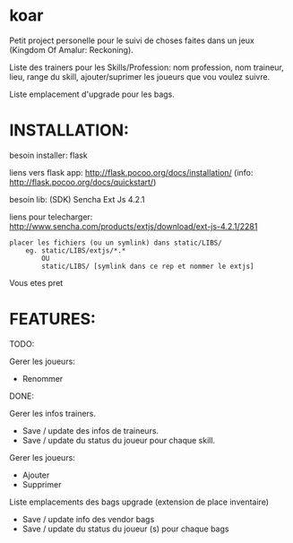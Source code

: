 koar
====

Petit project personelle pour le suivi de choses faites dans un jeux (Kingdom Of Amalur: Reckoning).

Liste des trainers pour les Skills/Profession: nom profession, nom traineur, lieu, range du skill, ajouter/suprimer les joueurs que vou voulez suivre.

Liste emplacement d'upgrade pour les bags.


INSTALLATION:
==============================================

besoin installer: flask

liens vers flask app: http://flask.pocoo.org/docs/installation/
(info: http://flask.pocoo.org/docs/quickstart/)


besoin lib: (SDK) Sencha Ext Js 4.2.1

liens pour telecharger: http://www.sencha.com/products/extjs/download/ext-js-4.2.1/2281


    placer les fichiers (ou un symlink) dans static/LIBS/
        eg. static/LIBS/extjs/*.* 
            OU
            static/LIBS/ [symlink dans ce rep et nommer le extjs]

Vous etes pret


FEATURES:
==========================

TODO:

Gerer les joueurs:
    <ul>
        <li>Renommer</li>
    </ul>
    


DONE:

Gerer les infos trainers.
<ul>
    <li>Save / update des infos de traineurs.</li>
    <li>Save / update du status du joueur pour chaque skill.</li>
</ul>

Gerer les joueurs:
<ul>
    <li>Ajouter</li>
    <li>Supprimer</li>
</ul>

Liste emplacements des bags upgrade (extension de place inventaire)
<ul>
    <li>Save / update info des vendor bags</li>
    <li>Save / update du status du joueur (s) pour chaque bags</li>
</ul>
